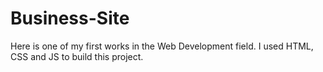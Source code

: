 # Business-Site
Here is one of my first works in the Web Development field. I used HTML, CSS and JS to build this project.
